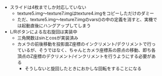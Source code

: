 - スライドは4枚までしか対応していない
  - texture5.img〜texture7.imgはtexture4.imgをコピーしただけのダミー
  - ただ、texture5.img〜texture7.imgのvars()の中の定義を消すと、実機では起動直後にハングアップしてしまう
- L/Rボタンによる左右旋回は実装中
  - 三角関数はsinとcosが実装済み
  - カメラの前後移動を投影面Z座標のインクリメント/デクリメントで行っているが、そうではなく、ちゃんとカメラ座標系の原点の移動、即ち各頂点のZ座標のデクリメント/インクリメントを行うようにする必要がある
    - そうしないと旋回したときにおかしな回転をすることになる
